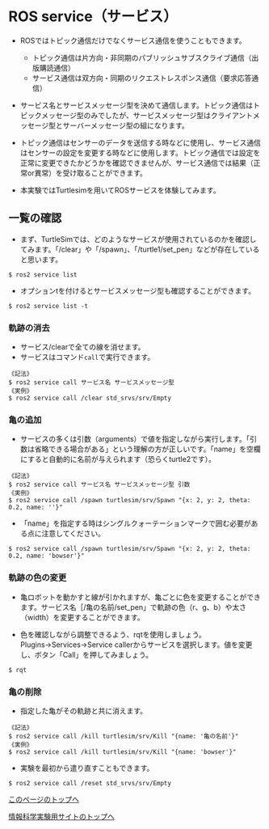 # ROS service（サービス）
- ROSではトピック通信だけでなくサービス通信を使うこともできます。
    - トピック通信は片方向・非同期のパブリッシュサブスクライブ通信（出版購読通信）
    - サービス通信は双方向・同期のリクエストレスポンス通信（要求応答通信）

- サービス名とサービスメッセージ型を決めて通信します。トピック通信はトピックメッセージ型のみでしたが、サービスメッセージ型はクライアントメッセージ型とサーバーメッセージ型の組になります。

- トピック通信はセンサーのデータを送信する時などに使用し、サービス通信はセンサーの設定を変更する時などに使用します。トピック通信では設定を正常に変更できたかどうかを確認できませんが、サービス通信では結果（正常or異常）を受け取ることができます。

- 本実験ではTurtlesimを用いてROSサービスを体験してみます。

## 一覧の確認
- まず、TurtleSimでは、どのようなサービスが使用されているのかを確認してみます。「/clear」や「/spawn」、「/turtle1/set_pen」などが存在していると思います。
```
$ ros2 service list
```

- オプションtを付けるとサービスメッセージ型も確認することができます。
```
$ ros2 service list -t
```

### 軌跡の消去
- サービス/clearで全ての線を消せます。
- サービスはコマンド`call`で実行できます。
```
《記法》
$ ros2 service call サービス名 サービスメッセージ型
《実例》
$ ros2 service call /clear std_srvs/srv/Empty
```

### 亀の追加
- サービスの多くは引数（arguments）で値を指定しながら実行します。「引数は省略できる場合がある」という理解の方が正しいです。「name」を空欄にすると自動的に名前が与えられます（恐らくturtle2です）。
```
《記法》
$ ros2 service call サービス名 サービスメッセージ型 引数
《実例》
$ ros2 service call /spawn turtlesim/srv/Spawn "{x: 2, y: 2, theta: 0.2, name: ''}"
```

- 「name」を指定する時はシングルクォーテーションマークで囲む必要がある点に注意してください。
```
$ ros2 service call /spawn turtlesim/srv/Spawn "{x: 2, y: 2, theta: 0.2, name: 'bowser'}"
```

### 軌跡の色の変更
- 亀ロボットを動かすと線が引かれますが、亀ごとに色を変更することができます。サービス名［/亀の名前/set_pen」で軌跡の色（r、g、b）や太さ（width）を変更することができます。

- 色を確認しながら調整できるよう、rqtを使用しましょう。Plugins→Services→Service callerからサービスを選択します。値を変更し、ボタン「Call」を押してみましょう。
```
$ rqt
```

### 亀の削除
- 指定した亀がその軌跡と共に消えます。
```
《記法》
$ ros2 service call /kill turtlesim/srv/Kill "{name: '亀の名前'}"
《実例》
$ ros2 service call /kill turtlesim/srv/Kill "{name: 'bowser'}"
```

- 実験を最初から遣り直すこともできます。
```
$ ros2 service call /reset std_srvs/srv/Empty
```

[このページのトップへ](#)

[情報科学実験用サイトのトップへ](https://stl-apu.github.io/laboratory_experiments/)

